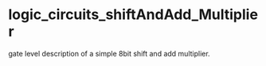 # logic_circuits_shiftAndAdd_Multiplier
gate level description of a simple 8bit shift and add multiplier.
